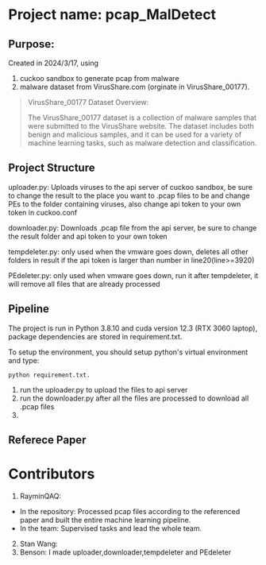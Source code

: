 # Project name: pcap_MalDetect
## Purpose: 
Created in 2024/3/17, using 
  1. cuckoo sandbox to generate pcap from malware
  2. malware dataset from VirusShare.com (orginate in VirusShare_00177).
  > VirusShare_00177 Dataset Overview:
>   
  > The VirusShare_00177 dataset is a collection of malware samples that were submitted to the VirusShare website. The dataset includes both benign and malicious     samples, and it can be used for a variety of machine learning tasks, such as malware detection and classification.

## Project Structure
uploader.py: Uploads viruses to the api server of cuckoo sandbox, be sure to change the result to the place you want to .pcap files to be and change PEs to the folder containing viruses, also              change api token to your own token in cuckoo.conf

downloader.py: Downloads .pcap file from the api server, be sure to change the result folder and api token to your own token

tempdeleter.py: only used when the vmware goes down, deletes all other folders in result if the api token is larger than number in line20(line>=3920)

PEdeleter.py: only used when vmware goes down, run it after tempdeleter, it will remove all files that are already processed


## Pipeline
The project is run in Python 3.8.10 and cuda version 12.3 (RTX 3060 laptop), package dependencies are stored in requirement.txt.

To setup the environment, you should setup python's virtual environment and type:
```shell
python requirement.txt.
```
1. run the uploader.py to upload the files to api server
2. run the downloader.py after all the files are processed to download all .pcap files
3. 
## Referece Paper


# Contributors
1. RayminQAQ:
  - In the repository: Processed pcap files according to the referenced paper and built the entire machine learning pipeline.
  - In the team: Supervised tasks and lead the whole team.
2. Stan Wang:
3. Benson: I made uploader,downloader,tempdeleter and PEdeleter
